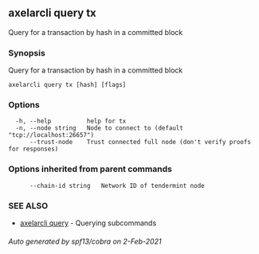 ## axelarcli query tx

Query for a transaction by hash in a committed block

### Synopsis

Query for a transaction by hash in a committed block

```
axelarcli query tx [hash] [flags]
```

### Options

```
  -h, --help          help for tx
  -n, --node string   Node to connect to (default "tcp://localhost:26657")
      --trust-node    Trust connected full node (don't verify proofs for responses)
```

### Options inherited from parent commands

```
      --chain-id string   Network ID of tendermint node
```

### SEE ALSO

* [axelarcli query](axelarcli_query.md)	 - Querying subcommands

###### Auto generated by spf13/cobra on 2-Feb-2021
